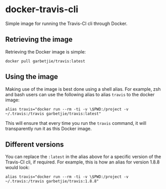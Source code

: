 # docker-travis-cli

Simple image for running the Travis-CI cli through Docker.

## Retrieving the image

Retrieving the Docker image is simple:

    docker pull garbetjie/travis:latest

## Using the image

Making use of the image is best done using a shell alias. For example, zsh and bash users can use the following alias to alias `travis` to the docker image:

    alias travis="docker run --rm -ti -v \$PWD:/project -v ~/.travis:/travis garbetjie/travis:latest"

This will ensure that every time you run the `travis` command, it will transparently run it as this Docker image.

## Different versions

You can replace the `:latest` in the alias above for a specific version of the Travis-CI cli, if required.
For example, this is how an alias for version 1.8.8 would look:

    alias travis="docker run --rm -ti -v \$PWD:/project -v ~/.travis:/travis garbetjie/travis:1.8.8"
